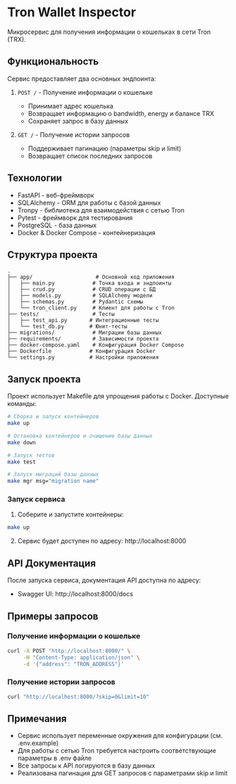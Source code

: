 # Tron Wallet Inspector

Микросервис для получения информации о кошельках в сети Tron (TRX).

## Функциональность

Сервис предоставляет два основных эндпоинта:

1. `POST /` - Получение информации о кошельке
   - Принимает адрес кошелька
   - Возвращает информацию о bandwidth, energy и балансе TRX
   - Сохраняет запрос в базу данных

2. `GET /` - Получение истории запросов
   - Поддерживает пагинацию (параметры skip и limit)
   - Возвращает список последних запросов

## Технологии

- FastAPI - веб-фреймворк
- SQLAlchemy - ORM для работы с базой данных
- Tronpy - библиотека для взаимодействия с сетью Tron
- Pytest - фреймворк для тестирования
- PostgreSQL - база данных
- Docker & Docker Compose - контейнеризация

## Структура проекта

```
.
├── app/                    # Основной код приложения
│   ├── main.py            # Точка входа и эндпоинты
│   ├── crud.py            # CRUD операции с БД
│   ├── models.py          # SQLAlchemy модели
│   ├── schemas.py         # Pydantic схемы
│   └── tron_client.py     # Клиент для работы с Tron
├── tests/                 # Тесты
│   ├── test_api.py       # Интеграционные тесты
│   └── test_db.py        # Юнит-тесты
├── migrations/            # Миграции базы данных
├── requirements/          # Зависимости проекта
├── docker-compose.yaml    # Конфигурация Docker Compose
├── Dockerfile            # Конфигурация Docker
└── settings.py           # Настройки приложения
```

## Запуск проекта

Проект использует Makefile для упрощения работы с Docker. Доступные команды:

```bash
# Сборка и запуск контейнеров
make up

# Остановка контейнеров и очищение базы данных
make down

# Запуск тестов
make test

# Запуск миграций базы данных
make mgr msg="migration name"
```

### Запуск сервиса

1. Соберите и запустите контейнеры:
```bash
make up
```

2. Сервис будет доступен по адресу: http://localhost:8000

## API Документация

После запуска сервиса, документация API доступна по адресу:
- Swagger UI: http://localhost:8000/docs

## Примеры запросов

### Получение информации о кошельке
```bash
curl -X POST "http://localhost:8000/" \
     -H "Content-Type: application/json" \
     -d '{"address": "TRON_ADDRESS"}'
```

### Получение истории запросов
```bash
curl "http://localhost:8000/?skip=0&limit=10"
```

## Примечания

- Сервис использует переменные окружения для конфигурации (см. .env.example)
- Для работы с сетью Tron требуется настроить соответствующие параметры в .env файле
- Все запросы к API логируются в базу данных
- Реализована пагинация для GET запросов с параметрами skip и limit
